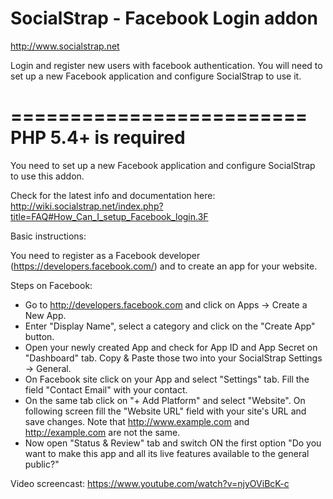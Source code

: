 
# SocialStrap - Facebook Login addon

http://www.socialstrap.net

Login and register new users with facebook authentication. You will need to set up a new Facebook application and configure SocialStrap to use it.


=========================
PHP 5.4+ is required
=========================


You need to set up a new Facebook application and configure SocialStrap to use this addon.

Check for the latest info and documentation here:
http://wiki.socialstrap.net/index.php?title=FAQ#How_Can_I_setup_Facebook_login.3F



Basic instructions:

You need to register as a Facebook developer (https://developers.facebook.com/) and to create an app for your website.

Steps on Facebook:
- Go to http://developers.facebook.com and click on Apps -> Create a New App.
- Enter "Display Name", select a category and click on the "Create App" button.
- Open your newly created App and check for App ID and App Secret on "Dashboard" tab. Copy & Paste those two into your SocialStrap Settings -> General.
- On Facebook site click on your App and select "Settings" tab. Fill the field "Contact Email" with your contact.
- On the same tab click on "+ Add Platform" and select "Website". On following screen fill the "Website URL" field with your site's URL and save changes. Note that http://www.example.com and http://example.com are not the same.
- Now open "Status & Review" tab and switch ON the first option "Do you want to make this app and all its live features available to the general public?"

Video screencast: https://www.youtube.com/watch?v=njyOViBcK-c

